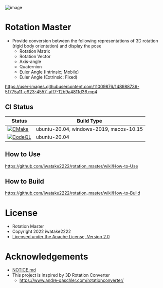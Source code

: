 ![image](https://user-images.githubusercontent.com/11009876/148989308-2d9c70b0-d25e-4124-b109-2fcb03c8ebb9.png)

# Rotation Master
- Provide conversion between the following representations of 3D rotation (rigid body orientation) and display the pose
    - Rotation Matrix
    - Rotation Vector
    - Axis-angle
    - Quaternion
    - Euler Angle (Intrinsic; Mobile)
    - Euler Angle (Extrinsic; Fixed)

https://user-images.githubusercontent.com/11009876/148988739-5f775a11-c923-4557-aff7-12b9a4811d36.mp4

## CI Status
Status | Build Type
------ | ----------
[![CMake](https://github.com/iwatake2222/rotation_master/actions/workflows/cmake.yml/badge.svg)](https://github.com/iwatake2222/rotation_master/actions/workflows/cmake.yml) | ubuntu-20.04, windows-2019, macos-10.15
[![CodeQL](https://github.com/iwatake2222/rotation_master/actions/workflows/codeql-analysis.yml/badge.svg)](https://github.com/iwatake2222/rotation_master/actions/workflows/codeql-analysis.yml) | ubuntu-20.04

## How to Use
https://github.com/iwatake2222/rotation_master/wiki/How-to-Use

## How to Build
https://github.com/iwatake2222/rotation_master/wiki/How-to-Build

# License
- Rotation Master
- Copyright 2022 iwatake2222
- [Licensed under the Apache License, Version 2.0](LICENSE)

# Acknowledgements
- [NOTICE.md](NOTICE.md)
- This project is inspired by 3D Rotation Converter
    - https://www.andre-gaschler.com/rotationconverter/
